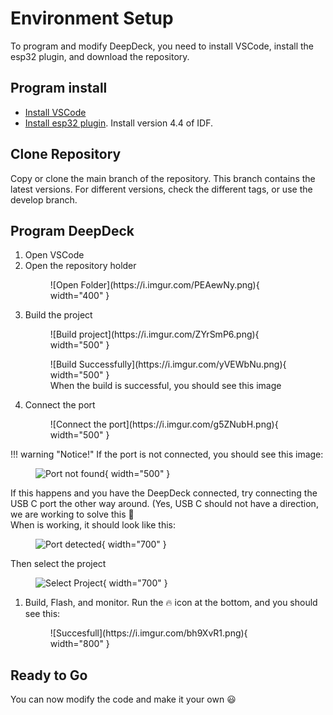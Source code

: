 # Environment Setup

To program and modify DeepDeck, you need to install VSCode, install the esp32 plugin, and download the repository.

## Program install

- [Install VSCode](https://code.visualstudio.com/docs/setup/setup-overview)
- [Install esp32 plugin](https://github.com/espressif/vscode-esp-idf-extension/blob/master/docs/tutorial/install.md). Install version 4.4 of IDF.

## Clone Repository

Copy or clone the main branch of the repository. This branch contains the latest versions. For different versions, check the different tags, or use the develop branch.

## Program DeepDeck

1. Open VSCode
1. Open the repository holder
    <figure markdown>
        ![Open Folder](https://i.imgur.com/PEAewNy.png){ width="400" }
    <figcaption></figcaption>
    </figure>
1. Build the project
    <figure markdown>
        ![Build project](https://i.imgur.com/ZYrSmP6.png){ width="500" }
    <figcaption></figcaption>
    </figure>
    <figure markdown>
        ![Build Successfully](https://i.imgur.com/yVEWbNu.png){ width="500" }
    <figcaption> When the build is successful, you should see this image</figcaption>
    </figure>
1. Connect the port
    <figure markdown>
        ![Connect the port](https://i.imgur.com/g5ZNubH.png){ width="500" }
    <figcaption></figcaption>
    </figure>
!!! warning "Notice!"
        If the port is not connected, you should see this image:
        <figure markdown>
            ![Port not found](https://i.imgur.com/jqLvabN.png){ width="500" }
        <figcaption></figcaption>
        </figure>
            If this happens and you have the DeepDeck connected, try connecting the USB C port the other way around. (Yes, USB C should not have a direction, we are working to solve this :clown_face:  
  When is working, it should look like this:
    <figure markdown>
        ![Port detected](https://i.imgur.com/MfoCZIy.png){ width="700" }
    <figcaption></figcaption>
    </figure>
  Then select the project
    <figure markdown>
        ![Select Project](https://i.imgur.com/ftInqHH.png){ width="700" }
    <figcaption></figcaption>
    </figure>
1. Build, Flash, and monitor. Run the :fire: icon at the bottom, and you should see this:
    <figure markdown>
        ![Succesfull](https://i.imgur.com/bh9XvR1.png){ width="800" }
    <figcaption></figcaption>
    </figure>

## Ready to Go

You can now modify the code and make it your own :smiley: 


